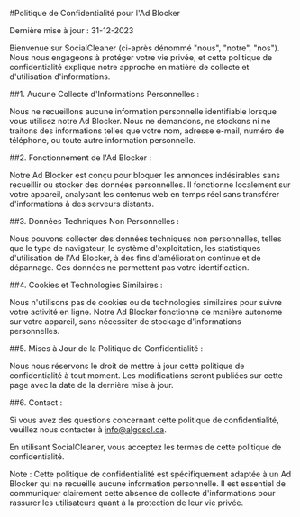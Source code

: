 #Politique de Confidentialité pour l'Ad Blocker

Dernière mise à jour : 31-12-2023

Bienvenue sur SocialCleaner (ci-après dénommé "nous", "notre", "nos"). Nous nous engageons à protéger votre vie privée, et cette politique de confidentialité explique notre approche en matière de collecte et d'utilisation d'informations.

##1. Aucune Collecte d'Informations Personnelles :

Nous ne recueillons aucune information personnelle identifiable lorsque vous utilisez notre Ad Blocker. Nous ne demandons, ne stockons ni ne traitons des informations telles que votre nom, adresse e-mail, numéro de téléphone, ou toute autre information personnelle.

##2. Fonctionnement de l'Ad Blocker :

Notre Ad Blocker est conçu pour bloquer les annonces indésirables sans recueillir ou stocker des données personnelles. Il fonctionne localement sur votre appareil, analysant les contenus web en temps réel sans transférer d'informations à des serveurs distants.

##3. Données Techniques Non Personnelles :

Nous pouvons collecter des données techniques non personnelles, telles que le type de navigateur, le système d'exploitation, les statistiques d'utilisation de l'Ad Blocker, à des fins d'amélioration continue et de dépannage. Ces données ne permettent pas votre identification.

##4. Cookies et Technologies Similaires :

Nous n'utilisons pas de cookies ou de technologies similaires pour suivre votre activité en ligne. Notre Ad Blocker fonctionne de manière autonome sur votre appareil, sans nécessiter de stockage d'informations personnelles.

##5. Mises à Jour de la Politique de Confidentialité :

Nous nous réservons le droit de mettre à jour cette politique de confidentialité à tout moment. Les modifications seront publiées sur cette page avec la date de la dernière mise à jour.

##6. Contact :

Si vous avez des questions concernant cette politique de confidentialité, veuillez nous contacter à info@algosol.ca.

En utilisant SocialCleaner, vous acceptez les termes de cette politique de confidentialité.

Note : Cette politique de confidentialité est spécifiquement adaptée à un Ad Blocker qui ne recueille aucune information personnelle. Il est essentiel de communiquer clairement cette absence de collecte d'informations pour rassurer les utilisateurs quant à la protection de leur vie privée.
